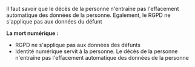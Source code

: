 Il faut savoir que le décès de la personne n'entraîne pas l'effacement automatique des données de la personne. Egalement, le RGPD ne s'applique pas aux données du défunt


**La mort numérique :**
- RGPD ne s'applique pas aux données des défunts
- Identité numérique servit à la personne. Le décès de la personne n'entraîne pas l'effacement automatique des données de la personne